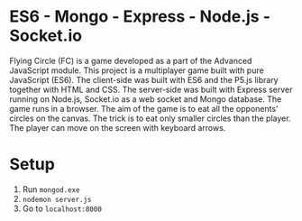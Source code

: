 # ES6 - Mongo - Express - Node.js - Socket.io
Flying Circle (FC) is a game developed as a part of the Advanced JavaScript module. This project is a multiplayer game built with pure JavaScript (ES6). The client-side was built with ES6 and the P5.js library together with HTML and CSS. The server-side was built with Express server running on Node.js, Socket.io as a web socket and Mongo database. The game runs in a browser. The aim of the game is to eat all the opponents’ circles on the canvas. The trick is to eat only smaller circles than the player. The player can move on the screen with keyboard arrows.




# Setup
1. Run ```mongod.exe```
2. ``` nodemon server.js ```
3. Go to ```localhost:8000```
